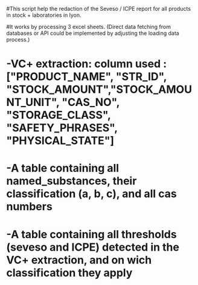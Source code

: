 #This script help the redaction of the Seveso / ICPE report for all products in stock + laboratories in lyon.

#It works by processing 3 excel sheets. (Direct data fetching from databases or API could be implemented by adjusting the loading data process.)
#   -VC+ extraction: column used : ["PRODUCT_NAME", "STR_ID", "STOCK_AMOUNT","STOCK_AMOUNT_UNIT", "CAS_NO", "STORAGE_CLASS", "SAFETY_PHRASES", "PHYSICAL_STATE"]

#   -A table containing all named_substances, their classification (a, b, c), and all cas numbers
#   -A table containing all thresholds (seveso and ICPE) detected in the VC+ extraction, and on wich classification they apply
